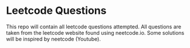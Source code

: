 # Leetcode Questions

This repo will contain all leetcode questions attempted.
All questions are taken from the leetcode website found using neetcode.io.
Some solutions will be inspired by neetcode (Youtube).